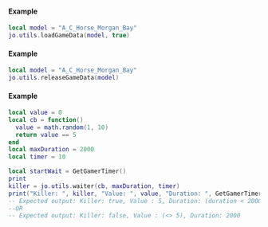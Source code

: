 <!-- #region client|jo.utils.loadGameData -->
#### Example
```lua
local model = "A_C_Horse_Morgan_Bay"
jo.utils.loadGameData(model, true)

```
<!-- #endregion client|jo.utils.loadGameData -->


<!-- #region client|jo.utils.releaseGameData -->
#### Example
```lua
local model = "A_C_Horse_Morgan_Bay"
jo.utils.releaseGameData(model)

```
<!-- #endregion client|jo.utils.releaseGameData -->


<!-- #region client|jo.utils.waiter -->
#### Example
```lua
local value = 0
local cb = function()
  value = math.random(1, 10)
  return value == 5
end
local maxDuration = 2000
local timer = 10

local startWait = GetGamerTimer()
print
killer = jo.utils.waiter(cb, maxDuration, timer)
print("Killer: ", killer, "Value: ", value, "Duration: ", GetGamerTimer() - startWait)
-- Expected output: Killer: true, Value : 5, Duration: (duration < 2000)
--OR
-- Expected output: Killer: false, Value : (<> 5), Duration: 2000

```
<!-- #endregion client|jo.utils.waiter -->

